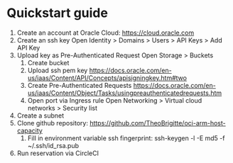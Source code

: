 # Quickstart guide

1. Create an account at Oracle Cloud: https://cloud.oracle.com
2. Create an ssh key
   Open Identity > Domains > Users > API Keys > Add API Key
3. Upload key as Pre-Authenticated Request
   Open Storage > Buckets
   1. Create bucket
   2. Upload ssh pem key
      https://docs.oracle.com/en-us/iaas/Content/API/Concepts/apisigningkey.htm#two
   3. Create Pre-Authenticated Requests
      https://docs.oracle.com/en-us/iaas/Content/Object/Tasks/usingpreauthenticatedrequests.htm
   4. Open port via Ingress rule
      Open Networking > Virtual cloud networks > Security list
3. Create a subnet
4. Clone github repository: https://github.com/TheoBrigitte/oci-arm-host-capacity
   1. Fill in environment variable
      ssh fingerprint: ssh-keygen -l -E md5 -f ~/.ssh/id_rsa.pub
5. Run reservation via CircleCI
